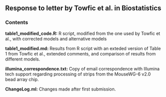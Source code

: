 Response to letter by Towfic et al. in Biostatistics
----------

### Contents

**table1_modified_code.R:** R script, modified from the one used by Towfic et al., with corrected models and alternative models

**table1_modified.md:** Results from R script with an exteded version of Table 1 from Towfic et al., extended comments, and comparison of results from different models.

**illumina_correspondence.txt:** Copy of email correspondence with Illumina tech support regarding processing of strips from the MouseWG-6 v2.0 bead array chip.

**ChangeLog.ml:** Changes made after first submission.
